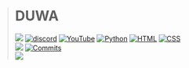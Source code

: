> # **DUWA**<br>
> [![](https://komarev.com/ghpvc/?username=DuwaYT)](https://www.youtube.com/channel/UC830rjP727c4fFZ0hX_cKww)
> [![discord](https://discord.com/api/guilds/267624335836053506/widget.png)](https://pornhub.com)
> [![YouTube](https://img.shields.io/badge/-D%20U%20W%20A%20-000000?style=flat&logo=youtube)](https://www.youtube.com/channel/UC830rjP727c4fFZ0hX_cKww)
> [![Python](https://img.shields.io/badge/-Python-000000?style=flat&logo=python)](https://www.youtube.com/channel/UC830rjP727c4fFZ0hX_cKww)
> [![HTML](https://img.shields.io/badge/-HTML-000000?style=flat&logo=html5)](https://www.youtube.com/channel/UC830rjP727c4fFZ0hX_cKww)
> [![CSS](https://img.shields.io/badge/-CSS-000000?style=flat&logo=css3)](https://www.youtube.com/channel/UC830rjP727c4fFZ0hX_cKww)<br>
> [![](https://github-readme-stats.vercel.app/api/top-langs?username=duwaYT&show_icons=true&locale=en&theme=midnight-purple)](https://www.youtube.com/channel/UC830rjP727c4fFZ0hX_cKww)
[![Commits](https://github-readme-stats.vercel.app/api?username=DuwaYT&include_all_commits=true&count_private=true&show_icons=true&theme=midnight-purple)](https://www.youtube.com/channel/UC830rjP727c4fFZ0hX_cKww)<br>
> <img src="https://discord.c99.nl/widget/theme-4/794917831258800158.png"><br>

